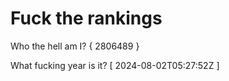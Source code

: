 # Fuck the rankings

Who the hell am I?
{ 2806489 }

What fucking year is it?
[ 2024-08-02T05:27:52Z ]
